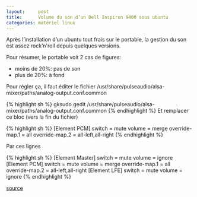 ```yaml
---
layout:     post
title:      Volume du son d’un Dell Inspiron 9400 sous ubuntu
categories: matériel linux
---
```


Après l’installation d’un ubuntu tout frais sur le portable, la gestion du son est assez rock’n'roll depuis quelques versions.

Pour résumer, le portable voit 2 cas de figures:
* moins de 20%: pas de son
* plus de 20%: à fond

Pour régler ça, il faut éditer le fichier /usr/share/pulseaudio/alsa-mixer/paths/analog-output.conf.common

{% highlight sh %}
gksudo gedit /usr/share/pulseaudio/alsa-mixer/paths/analog-output.conf.common
{% endhighlight %}
Et remplacer ce bloc (vers la fin du fichier)

{% highlight sh %}
[Element PCM]
switch = mute
volume = merge
override-map.1 = all
override-map.2 = all-left,all-right
{% endhighlight %}

Par ces lignes

{% highlight sh %}
[Element Master]
switch = mute
volume = ignore
[Element PCM]
switch = mute
volume = merge
override-map.1 = all
override-map.2 = all-left,all-right
[Element LFE]
switch = mute
volume = ignore
{% endhighlight %}

[source](http://doc.ubuntu-fr.org/dell_inspiron_9400#carte_son)